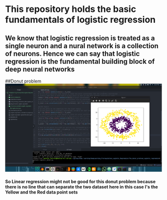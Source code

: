 # This repository holds the basic fundamentals of logistic regression
## We know that logistic regression is treated as a single neuron and a nural network is a collection of neurons. Hence we can say that logistic regression is the fundamental building block of deep neural networks

##Donut problem
![](util_pictures_for_explaination_README/donut_problem.png)
#### So Linear regression might not be good for this donut problem because there is no line that can separate the two dataset here in this case I's the Yellow and the Red data point sets
